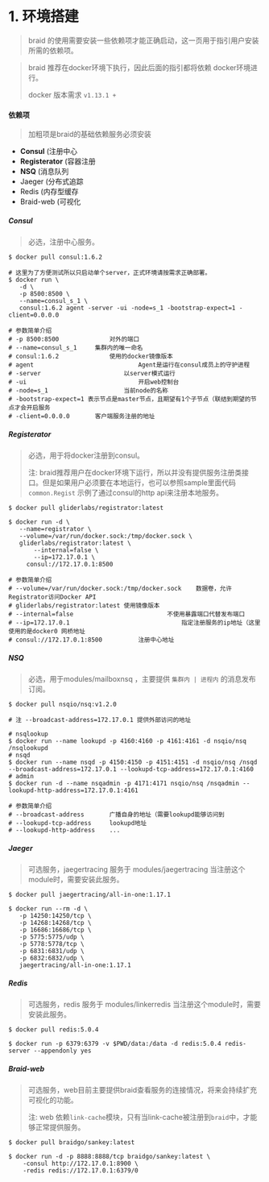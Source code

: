 # 1. 环境搭建

> braid 的使用需要安装一些依赖项才能正确启动，这一页用于指引用户安装所需的依赖项。

> braid 推荐在docker环境下执行，因此后面的指引都将依赖 docker环境进行。
>
> docker 版本需求 `v1.13.1 +`



#### 依赖项

> 加粗项是braid的基础依赖服务必须安装

* **Consul** \(注册中心
* **Registerator** \(容器注册
* **NSQ** \(消息队列
* Jaeger \(分布式追踪
* Redis \(内存型缓存
* Braid-web \(可视化



##### Consul

> 必选，注册中心服务。

```shell
$ docker pull consul:1.6.2

# 这里为了方便测试所以只启动单个server，正式环境请按需求正确部署。
$ docker run \
   -d \
   -p 8500:8500 \
   --name=consul_s_1 \
   consul:1.6.2 agent -server -ui -node=s_1 -bootstrap-expect=1 -client=0.0.0.0
   
# 参数简单介绍
# -p 8500:8500 				对外的端口
# --name=consul_s_1 	集群内的唯一命名
# consul:1.6.2 				使用的docker镜像版本
# agent 							Agent是运行在consul成员上的守护进程
# -server 						以server模式运行
# -ui 								开启web控制台
# -node=s_1 					当前node的名称
# -bootstrap-expect=1 表示节点是master节点，且期望有1个子节点（联结到期望的节点才会开启服务
# -client=0.0.0.0 		客户端服务注册的地址
```



##### Registerator

> 必选，用于将docker注册到consul。
>
> 注: braid推荐用户在docker环境下运行，所以并没有提供服务注册类接口。但是如果用户必须要在本地运行，也可以参照sample里面代码`common.Regist` 示例了通过consul的http api来注册本地服务。

```shell
$ docker pull gliderlabs/registrator:latest

$ docker run -d \
   --name=registrator \
   --volume=/var/run/docker.sock:/tmp/docker.sock \
   gliderlabs/registrator:latest \
       --internal=false \
       --ip=172.17.0.1 \
     consul://172.17.0.1:8500
     
# 参数简单介绍
# --volume=/var/run/docker.sock:/tmp/docker.sock	数据卷，允许Registrator访问Docker API
# gliderlabs/registrator:latest	使用镜像版本
# --internal=false							不使用暴露端口代替发布端口
# --ip=172.17.0.1								指定注册服务的ip地址（这里使用的是docker0 网桥地址
# consul://172.17.0.1:8500			注册中心地址
```



##### NSQ

> 必选，用于modules/mailboxnsq ，主要提供 `集群内 | 进程内` 的消息发布订阅。

```shell
$ docker pull nsqio/nsq:v1.2.0

# 注 --broadcast-address=172.17.0.1 提供外部访问的地址

# nsqlookup
$ docker run --name lookupd -p 4160:4160 -p 4161:4161 -d nsqio/nsq /nsqlookupd
# nsqd
$ docker run --name nsqd -p 4150:4150 -p 4151:4151 -d nsqio/nsq /nsqd --broadcast-address=172.17.0.1 --lookupd-tcp-address=172.17.0.1:4160
# admin
$ docker run -d --name nsqadmin -p 4171:4171 nsqio/nsq /nsqadmin --lookupd-http-address=172.17.0.1:4161

# 参数简单介绍
# --broadcast-address 		广播自身的地址（需要lookupd能够访问到
# --lookupd-tcp-address 	lookupd地址
# --lookupd-http-address 	...
```



##### Jaeger

> 可选服务，jaegertracing 服务于 modules/jaegertracing 当注册这个module时，需要安装此服务。

```shell
$ docker pull jaegertracing/all-in-one:1.17.1

$ docker run --rm -d \
   -p 14250:14250/tcp \
   -p 14268:14268/tcp \
   -p 16686:16686/tcp \
   -p 5775:5775/udp \
   -p 5778:5778/tcp \
   -p 6831:6831/udp \
   -p 6832:6832/udp \
   jaegertracing/all-in-one:1.17.1
```



##### Redis

> 可选服务，redis 服务于 modules/linkerredis 当注册这个module时，需要安装此服务。

```shell
$ docker pull redis:5.0.4

$ docker run -p 6379:6379 -v $PWD/data:/data -d redis:5.0.4 redis-server --appendonly yes
```



##### Braid-web

> 可选服务，web目前主要提供braid查看服务的连接情况，将来会持续扩充可视化的功能。
>
> 注: web 依赖`link-cache`模块，只有当link-cache被注册到`braid`中，才能够正常提供服务。

```shell
$ docker pull braidgo/sankey:latest

$ docker run -d -p 8888:8888/tcp braidgo/sankey:latest \
    -consul http://172.17.0.1:8900 \
    -redis redis://172.17.0.1:6379/0
```


